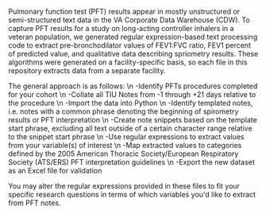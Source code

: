 Pulmonary function test (PFT) results appear in mostly unstructured or semi-structured text data in the VA Corporate Data Warehouse (CDW). To capture PFT results for a study on long-acting controller inhalers in a veteran population, we generated regular expression-based text processing code to extract pre-bronchodilator values of FEV1:FVC ratio, FEV1 percent of predicted value, and qualitative data describing spriometry results. These algorithms were generated on a facility-specific basis, so each file in this repository extracts data from a separate facility.

The general approach is as follows:
\n
-Identify PFTs procedures completed for your cohort
\n
-Collate all TIU Notes from -1 through +21 days relative to the procedure
\n
-Import the data into Python
\n
-Identify templated notes, i.e. notes with a common phrase denoting the beginning of spirometry results or PFT interpretation
\n
-Create note snippets based on the template start phrase, excluding all text outside of a certain character range relative to the snippet start phrase
\n
-Use regular expressions to extract values from your variable(s) of interest
\n
-Map extracted values to categories defined by the 2005 American Thoracic Society/European Respiratory Society (ATS/ERS) PFT interpretation guidelines
\n
-Export the new dataset as an Excel file for validation

You may alter the regular expressions provided in these files to fit your specific research questions in terms of which variables you'd like to extract from PFT notes.
